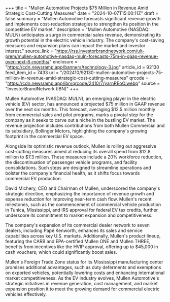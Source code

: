 +++
title = "Mullen Automotive Projects $75 Million in Revenue Amid Strategic Cost-Cutting Measures"
date = "2024-10-07T15:00:11Z"
draft = false
summary = "Mullen Automotive forecasts significant revenue growth and implements cost-reduction strategies to strengthen its position in the competitive EV market."
description = "Mullen Automotive (NASDAQ: MULN) anticipates a surge in commercial sales revenue, demonstrating its growth potential in the electric vehicle industry. The company's cost-saving measures and expansion plans can impact the market and investor interest."
source_link = "https://rss.investorbrandnetwork.com/ult-prem/mullen-automotive-nasdaq-muln-forecasts-75m-in-gaap-revenue-over-next-6-months/"
enclosure = "https://cdn.newsramp.app/banners/technology-3.jpg"
article_id = 92130
feed_item_id = 7433
url = "/202410/92130-mullen-automotive-projects-75-million-in-revenue-amid-strategic-cost-cutting-measures"
qrcode = "https://cdn.newsramp.app/ibn/qrcode/2410/7/yarnREoO.webp"
source = "InvestorBrandNetwork (IBN)"
+++

<p>Mullen Automotive (NASDAQ: MULN), an emerging player in the electric vehicle (EV) sector, has announced a projected $75 million in GAAP revenue over the next six months. This forecast, averaging $12.5 million monthly from commercial sales and pilot programs, marks a pivotal step for the company as it seeks to carve out a niche in the bustling EV market. The revenue projection includes contributions from both Mullen Commercial and its subsidiary, Bollinger Motors, highlighting the company's growing footprint in the commercial EV space.</p><p>Alongside its optimistic revenue outlook, Mullen is rolling out aggressive cost-cutting measures aimed at reducing its overall spend from $12.8 million to $7.3 million. These measures include a 20% workforce reduction, the discontinuation of passenger vehicle programs, and facility consolidations. Such steps are designed to streamline operations and bolster the company's financial health, as it shifts focus towards commercial EV production.</p><p>David Michery, CEO and Chairman of Mullen, underscored the company's strategic direction, emphasizing the importance of revenue growth and expense reduction for improving near-term cash flow. Mullen's recent milestones, such as the commencement of commercial vehicle production in Tunica, Mississippi, and IRS approval for federal EV tax credits, further underscore its commitment to market expansion and competitiveness.</p><p>The company's expansion of its commercial dealer network to seven dealers, including Papé Kenworth, enhances its sales and service capabilities across key U.S. markets. Additionally, Mullen's product lineup, featuring the CARB and EPA-certified Mullen ONE and Mullen THREE, benefits from incentives like the HVIP approval, offering up to $45,000 in cash vouchers, which could significantly boost sales.</p><p>Mullen's Foreign Trade Zone status for its Mississippi manufacturing center promises additional advantages, such as duty deferments and exemptions on exported vehicles, potentially lowering costs and enhancing international market competitiveness. As the EV industry evolves, Mullen Automotive's strategic initiatives in revenue generation, cost management, and market expansion position it to meet the growing demand for commercial electric vehicles effectively.</p>